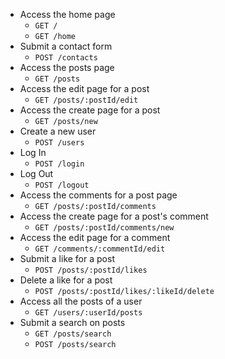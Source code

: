 - Access the home page
  - `GET /`
  - `GET /home`
- Submit a contact form
  - `POST /contacts`
- Access the posts page
  - `GET /posts`
- Access the edit page for a post
  - `GET /posts/:postId/edit`
- Access the create page for a post
  - `GET /posts/new`
- Create a new user
  - `POST /users`
- Log In
  - `POST /login`
- Log Out
  - `POST /logout`
- Access the comments for a post page
  - `GET /posts/:postId/comments`
- Access the create page for a post's comment
  - `GET /posts/:postId/comments/new`
- Access the edit page for a comment
  - `GET /comments/:commentId/edit`
- Submit a like for a post
  - `POST /posts/:postId/likes`
- Delete a like for a post
  - `POST /posts/:postId/likes/:likeId/delete`
- Access all the posts of a user
  - `GET /users/:userId/posts`
- Submit a search on posts
  - `GET /posts/search`
  - `POST /posts/search`